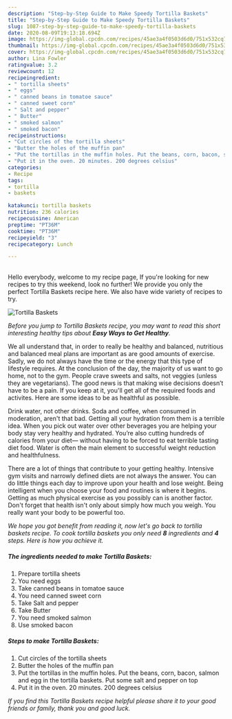 ```yaml
---
description: "Step-by-Step Guide to Make Speedy Tortilla Baskets"
title: "Step-by-Step Guide to Make Speedy Tortilla Baskets"
slug: 1087-step-by-step-guide-to-make-speedy-tortilla-baskets
date: 2020-08-09T19:13:18.694Z
image: https://img-global.cpcdn.com/recipes/45ae3a4f0503d6d0/751x532cq70/tortilla-baskets-recipe-main-photo.jpg
thumbnail: https://img-global.cpcdn.com/recipes/45ae3a4f0503d6d0/751x532cq70/tortilla-baskets-recipe-main-photo.jpg
cover: https://img-global.cpcdn.com/recipes/45ae3a4f0503d6d0/751x532cq70/tortilla-baskets-recipe-main-photo.jpg
author: Lina Fowler
ratingvalue: 3.2
reviewcount: 12
recipeingredient:
- " tortilla sheets"
- " eggs"
- " canned beans in tomatoe sauce"
- " canned sweet corn"
- " Salt and pepper"
- " Butter"
- " smoked salmon"
- " smoked bacon"
recipeinstructions:
- "Cut circles of the tortilla sheets"
- "Butter the holes of the muffin pan"
- "Put the tortillas in the muffin holes. Put the beans, corn, bacon, salmon and egg in the tortilla baskets. Put some salt and pepper on top"
- "Put it in the oven. 20 minutes. 200 degrees celsius"
categories:
- Recipe
tags:
- tortilla
- baskets

katakunci: tortilla baskets 
nutrition: 236 calories
recipecuisine: American
preptime: "PT36M"
cooktime: "PT36M"
recipeyield: "3"
recipecategory: Lunch

---
```

<br>
Hello everybody, welcome to my recipe page, If you're looking for new recipes to try this weekend, look no further! We provide you only the perfect Tortilla Baskets recipe here. We also have wide variety of recipes to try.
<br>


![Tortilla Baskets](https://img-global.cpcdn.com/recipes/45ae3a4f0503d6d0/751x532cq70/tortilla-baskets-recipe-main-photo.jpg)

<i>Before you jump to Tortilla Baskets recipe, you may want to read this short interesting healthy tips about <strong>Easy Ways to Get Healthy</strong>.</i>

We all understand that, in order to really be healthy and balanced, nutritious and balanced meal plans are important as are good amounts of exercise. Sadly, we do not always have the time or the energy that this type of lifestyle requires. At the conclusion of the day, the majority of us want to go home, not to the gym. People crave sweets and salts, not veggies (unless they are vegetarians). The good news is that making wise decisions doesn’t have to be a pain. If you keep at it, you'll get all of the required foods and activites. Here are some ideas to be as healthful as possible.

Drink water, not other drinks. Soda and coffee, when consumed in moderation, aren't that bad. Getting all your hydration from them is a terrible idea. When you pick out water over other beverages you are helping your body stay very healthy and hydrated. You’re also cutting hundreds of calories from your diet— without having to be forced to eat terrible tasting diet food. Water is often the main element to successful weight reduction and healthfulness.

There are a lot of things that contribute to your getting healthy. Intensive gym visits and narrowly defined diets are not always the answer. You can do little things each day to improve upon your health and lose weight. Being intelligent when you choose your food and routines is where it begins. Getting as much physical exercise as you possibly can is another factor. Don't forget that health isn't only about simply how much you weigh. You really want your body to be powerful too. 


<i>We hope you got benefit from reading it, now let's go back to tortilla baskets recipe. To cook tortilla baskets you only need <strong>8</strong> ingredients and <strong>4</strong> steps. Here is how you achieve it.
</i>

##### The ingredients needed to make Tortilla Baskets:

1. Prepare  tortilla sheets
1. You need  eggs
1. Take  canned beans in tomatoe sauce
1. You need  canned sweet corn
1. Take  Salt and pepper
1. Take  Butter
1. You need  smoked salmon
1. Use  smoked bacon


##### Steps to make Tortilla Baskets:

1. Cut circles of the tortilla sheets
1. Butter the holes of the muffin pan
1. Put the tortillas in the muffin holes. Put the beans, corn, bacon, salmon and egg in the tortilla baskets. Put some salt and pepper on top
1. Put it in the oven. 20 minutes. 200 degrees celsius


<i>If you find this Tortilla Baskets recipe helpful please share it to your good friends or family, thank you and good luck.</i>
